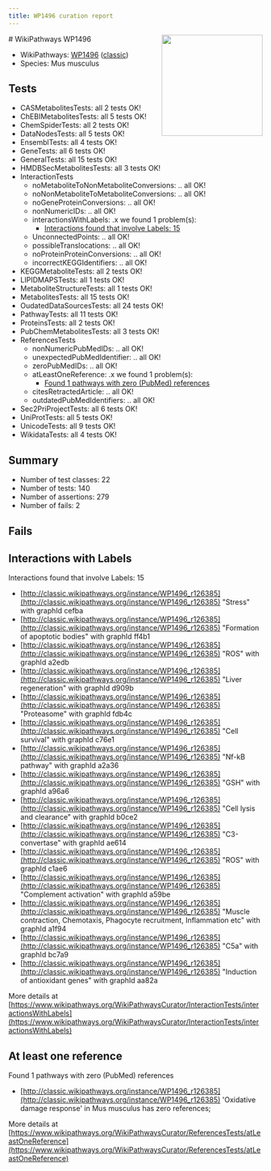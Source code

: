 ```yaml
---
title: WP1496 curation report
---
```


<img style="float: right; width: 200px" src="https://upload.wikimedia.org/wikipedia/commons/thumb/8/83/Wplogo_with_text_500.png/640px-Wplogo_with_text_500.png" />
# WikiPathways WP1496

* WikiPathways: [WP1496](https://wikipathways.org/pathways/WP1496) ([classic](https://classic.wikipathways.org/instance/WP1496))
* Species: Mus musculus
## Tests
* CASMetabolitesTests: all 2 tests OK!
* ChEBIMetabolitesTests: all 5 tests OK!
* ChemSpiderTests: all 2 tests OK!
* DataNodesTests: all 5 tests OK!
* EnsemblTests: all 4 tests OK!
* GeneTests: all 6 tests OK!
* GeneralTests: all 15 tests OK!
* HMDBSecMetabolitesTests: all 3 tests OK!
* InteractionTests
    * noMetaboliteToNonMetaboliteConversions: .. all OK!
    * noNonMetaboliteToMetaboliteConversions: .. all OK!
    * noGeneProteinConversions: .. all OK!
    * nonNumericIDs: .. all OK!
    * interactionsWithLabels: .x we found 1 problem(s):
        * [Interactions found that involve Labels: 15](#fe97a8bd)
    * UnconnectedPoints: .. all OK!
    * possibleTranslocations: .. all OK!
    * noProteinProteinConversions: .. all OK!
    * incorrectKEGGIdentifiers: .. all OK!
* KEGGMetaboliteTests: all 2 tests OK!
* LIPIDMAPSTests: all 1 tests OK!
* MetaboliteStructureTests: all 1 tests OK!
* MetabolitesTests: all 15 tests OK!
* OudatedDataSourcesTests: all 24 tests OK!
* PathwayTests: all 11 tests OK!
* ProteinsTests: all 2 tests OK!
* PubChemMetabolitesTests: all 3 tests OK!
* ReferencesTests
    * nonNumericPubMedIDs: .. all OK!
    * unexpectedPubMedIdentifier: .. all OK!
    * zeroPubMedIDs: .. all OK!
    * atLeastOneReference: .x we found 1 problem(s):
        * [Found 1 pathways with zero (PubMed) references](#d0a459f0)
    * citesRetractedArticle: .. all OK!
    * outdatedPubMedIdentifiers: .. all OK!
* Sec2PriProjectTests: all 6 tests OK!
* UniProtTests: all 5 tests OK!
* UnicodeTests: all 9 tests OK!
* WikidataTests: all 4 tests OK!


## Summary

* Number of test classes: 22
* Number of tests: 140
* Number of assertions: 279
* Number of fails: 2

## Fails

<a name="fe97a8bd" />

## Interactions with Labels

Interactions found that involve Labels: 15

* [http://classic.wikipathways.org/instance/WP1496_r126385](http://classic.wikipathways.org/instance/WP1496_r126385) "Stress" with graphId cefba
* [http://classic.wikipathways.org/instance/WP1496_r126385](http://classic.wikipathways.org/instance/WP1496_r126385) "Formation of apoptotic bodies" with graphId ff4b1
* [http://classic.wikipathways.org/instance/WP1496_r126385](http://classic.wikipathways.org/instance/WP1496_r126385) "ROS" with graphId a2edb
* [http://classic.wikipathways.org/instance/WP1496_r126385](http://classic.wikipathways.org/instance/WP1496_r126385) "Liver regeneration" with graphId d909b
* [http://classic.wikipathways.org/instance/WP1496_r126385](http://classic.wikipathways.org/instance/WP1496_r126385) "Proteasome" with graphId fdb4c
* [http://classic.wikipathways.org/instance/WP1496_r126385](http://classic.wikipathways.org/instance/WP1496_r126385) "Cell survival" with graphId c76e1
* [http://classic.wikipathways.org/instance/WP1496_r126385](http://classic.wikipathways.org/instance/WP1496_r126385) "Nf-kB pathway" with graphId a2a36
* [http://classic.wikipathways.org/instance/WP1496_r126385](http://classic.wikipathways.org/instance/WP1496_r126385) "GSH" with graphId a96a6
* [http://classic.wikipathways.org/instance/WP1496_r126385](http://classic.wikipathways.org/instance/WP1496_r126385) "Cell lysis and clearance" with graphId b0ce2
* [http://classic.wikipathways.org/instance/WP1496_r126385](http://classic.wikipathways.org/instance/WP1496_r126385) "C3-convertase" with graphId ae614
* [http://classic.wikipathways.org/instance/WP1496_r126385](http://classic.wikipathways.org/instance/WP1496_r126385) "ROS" with graphId c1ae6
* [http://classic.wikipathways.org/instance/WP1496_r126385](http://classic.wikipathways.org/instance/WP1496_r126385) "Complement activation" with graphId a59be
* [http://classic.wikipathways.org/instance/WP1496_r126385](http://classic.wikipathways.org/instance/WP1496_r126385) "Muscle contraction,
Chemotaxis,
Phagocyte recruitment,
Inflammation etc" with graphId a1f94
* [http://classic.wikipathways.org/instance/WP1496_r126385](http://classic.wikipathways.org/instance/WP1496_r126385) "C5a" with graphId bc7a9
* [http://classic.wikipathways.org/instance/WP1496_r126385](http://classic.wikipathways.org/instance/WP1496_r126385) "Induction of antioxidant genes" with graphId aa82a


More details at [https://www.wikipathways.org/WikiPathwaysCurator/InteractionTests/interactionsWithLabels](https://www.wikipathways.org/WikiPathwaysCurator/InteractionTests/interactionsWithLabels)

<a name="d0a459f0" />

## At least one reference

Found 1 pathways with zero (PubMed) references

* [http://classic.wikipathways.org/instance/WP1496_r126385](http://classic.wikipathways.org/instance/WP1496_r126385) 'Oxidative damage response' in Mus musculus has zero references; 


More details at [https://www.wikipathways.org/WikiPathwaysCurator/ReferencesTests/atLeastOneReference](https://www.wikipathways.org/WikiPathwaysCurator/ReferencesTests/atLeastOneReference)

